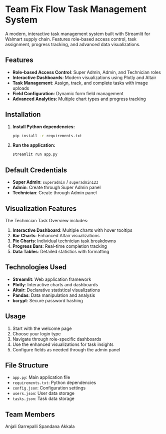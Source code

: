 # Team Fix Flow Task Management System

A modern, interactive task management system built with Streamlit for Walmart supply chain. Features role-based access control, task assignment, progress tracking, and advanced data visualizations.

## Features

- **Role-based Access Control**: Super Admin, Admin, and Technician roles
- **Interactive Dashboards**: Modern visualizations using Plotly and Altair
- **Task Management**: Assign, track, and complete tasks with image uploads
- **Field Configuration**: Dynamic form field management
- **Advanced Analytics**: Multiple chart types and progress tracking

## Installation

1. **Install Python dependencies:**
   ```bash
   pip install -r requirements.txt
   ```

2. **Run the application:**
   ```bash
   streamlit run app.py
   ```

## Default Credentials

- **Super Admin**: `superadmin` / `superadmin123`
- **Admin**: Create through Super Admin panel
- **Technician**: Create through Admin panel

## Visualization Features

The Technician Task Overview includes:

1. **Interactive Dashboard**: Multiple charts with hover tooltips
2. **Bar Charts**: Enhanced Altair visualizations
3. **Pie Charts**: Individual technician task breakdowns
4. **Progress Bars**: Real-time completion tracking
5. **Data Tables**: Detailed statistics with formatting

## Technologies Used

- **Streamlit**: Web application framework
- **Plotly**: Interactive charts and dashboards
- **Altair**: Declarative statistical visualizations
- **Pandas**: Data manipulation and analysis
- **bcrypt**: Secure password hashing

## Usage

1. Start with the welcome page
2. Choose your login type
3. Navigate through role-specific dashboards
4. Use the enhanced visualizations for task insights
5. Configure fields as needed through the admin panel

## File Structure

- `app.py`: Main application file
- `requirements.txt`: Python dependencies
- `config.json`: Configuration settings
- `users.json`: User data storage
- `tasks.json`: Task data storage

## Team Members
Anjali Garrepalli
Spandana Akkala
